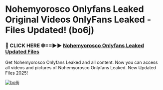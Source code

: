 # Nohemyorosco Onlyfans Leaked Original Videos 0nlyFans Leaked - Files Updated! (bo6j)

<h3>🔴 CLICK HERE 🌐==►► <a href="https://tinyurl.com/2wckxsce" rel="nofollow">Nohemyorosco Onlyfans Leaked Updated Files</a></h3>

Get Nohemyorosco Onlyfans Leaked and all content. Now you can access all videos and pictures of Nohemyorosco Onlyfans Leaked. New Updated Files 2025!

[![bo6j](https://i.imgur.com/AFduVYN.gif)](https://tinyurl.com/2wckxsce)
